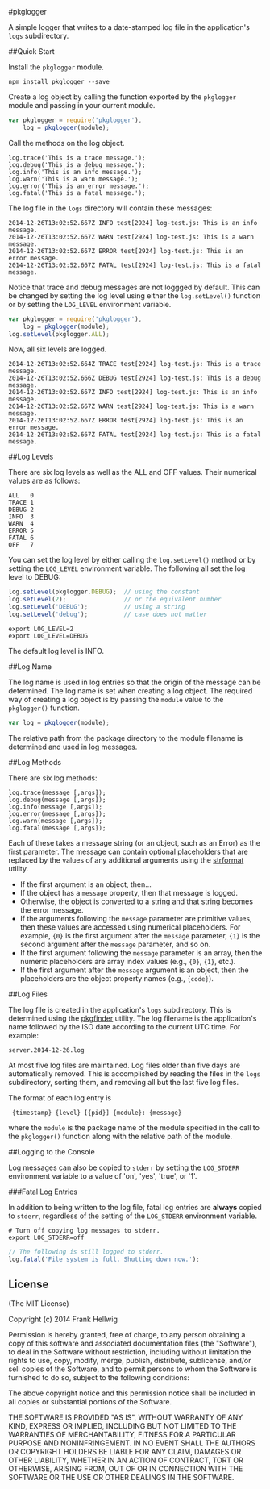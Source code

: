 #pkglogger

A simple logger that writes to a date-stamped log file in the application's `logs` subdirectory.

##Quick Start

Install the `pkglogger` module.

```no-highlight
npm install pkglogger --save
```

Create a log object by calling the function exported by the `pkglogger` module and passing in your current module.

```javascript
var pkglogger = require('pkglogger'),
    log = pkglogger(module);
```

Call the methods on the log object.

```no-highlight
log.trace('This is a trace message.');
log.debug('This is a debug message.');
log.info('This is an info message.');
log.warn('This is a warn message.');
log.error('This is an error message.');
log.fatal('This is a fatal message.');
```

The log file in the `logs` directory will contain these messages:

```no-highlight
2014-12-26T13:02:52.667Z INFO test[2924] log-test.js: This is an info message.
2014-12-26T13:02:52.667Z WARN test[2924] log-test.js: This is a warn message.
2014-12-26T13:02:52.667Z ERROR test[2924] log-test.js: This is an error message.
2014-12-26T13:02:52.667Z FATAL test[2924] log-test.js: This is a fatal message.
```

Notice that trace and debug messages are not loggged by default. This can be
changed by setting the log level using either the `log.setLevel()`
function or by setting the `LOG_LEVEL` environment variable.

```javascript
var pkglogger = require('pkglogger'),
    log = pkglogger(module);
log.setLevel(pkglogger.ALL);
```

Now, all six levels are logged.

```no-highlight
2014-12-26T13:02:52.664Z TRACE test[2924] log-test.js: This is a trace message.
2014-12-26T13:02:52.666Z DEBUG test[2924] log-test.js: This is a debug message.
2014-12-26T13:02:52.667Z INFO test[2924] log-test.js: This is an info message.
2014-12-26T13:02:52.667Z WARN test[2924] log-test.js: This is a warn message.
2014-12-26T13:02:52.667Z ERROR test[2924] log-test.js: This is an error message.
2014-12-26T13:02:52.667Z FATAL test[2924] log-test.js: This is a fatal message.
```

##Log Levels

There are six log levels as well as the ALL and OFF values.
Their numerical values are as follows:

```no-highlight
ALL   0
TRACE 1
DEBUG 2
INFO  3
WARN  4
ERROR 5
FATAL 6
OFF   7
```

You can set the log level by either calling the `log.setLevel()` method or by
setting the `LOG_LEVEL` environment variable. The following all set the log
level to DEBUG:

```javascript
log.setLevel(pkglogger.DEBUG);  // using the constant
log.setLevel(2);                // or the equivalent number
log.setLevel('DEBUG');          // using a string
log.setLevel('debug');          // case does not matter
```
```no-highlight
export LOG_LEVEL=2
export LOG_LEVEL=DEBUG
```

The default log level is INFO.

##Log Name

The log name is used in log entries so that the origin of the message can be
determined. The log name is set when creating a log object. The required way
of creating a log object is by passing the `module` value to the `pkglogger()`
function.

```javascript
var log = pkglogger(module);
```

The relative path from the package directory to the module filename is
determined and used in log messages.

##Log Methods

There are six log methods:

```no-highlight
log.trace(message [,args]);
log.debug(message [,args]);
log.info(message [,args]);
log.error(message [,args]);
log.warn(message [,args]);
log.fatal(message [,args]);
```

Each of these takes a message string (or an object, such as an Error) as the
first parameter. The message can contain optional placeholders that are
replaced by the values of any additional arguments using the
[strformat](https://github.com/fhellwig/strformat) utility.

- If the first argument is an object, then...
- If the object has a `message` property, then that message is logged.
- Otherwise, the object is converted to a string and that string becomes the error message.
- If the arguments following the `message` parameter are primitive values, then these values are accessed using numerical placeholders. For example, `{0}` is the first argument after the `message` parameter, `{1}` is the second argument after the `message` parameter, and so on.
- If the first argument following the `message` parameter is an array, then the numeric placeholders are array index values (e.g., `{0}`, `{1}`, etc.).
- If the first argument after the `message` argument is an object, then the placeholders are the object property names (e.g., `{code}`).

##Log Files

The log file is created in the application's `logs` subdirectory. This is
determined using the [pkgfinder](https://github.com/fhellwig/pkgfinder)
utility. The log filename is the application's name followed by the ISO date
according to the current UTC time. For example:

    server.2014-12-26.log 

At most five log files are maintained. Log files older than five days are
automatically removed. This is accomplished by reading the files in the `logs`
subdirectory, sorting them, and removing all but the last five log files.

The format of each log entry is

     {timestamp} {level} [{pid}] {module}: {message}

where the `module` is the package name of the module specified in the call to
the `pkglogger()` function along with the relative path of the module. 

##Logging to the Console

Log messages can also be copied to `stderr` by setting the `LOG_STDERR`
environment variable to a value of 'on', 'yes', 'true', or '1'.

###Fatal Log Entries

In addition to being written to the log file, fatal log entries are **always**
copied to `stderr`, regardless of the setting of the `LOG_STDERR` environment
variable.

```no-highlight
# Turn off copying log messages to stderr.
export LOG_STDERR=off
```

```javascript
// The following is still logged to stderr.
log.fatal('File system is full. Shutting down now.');
```

## License

(The MIT License)

Copyright (c) 2014 Frank Hellwig

Permission is hereby granted, free of charge, to any person obtaining a copy of this software and associated documentation files (the "Software"), to deal in the Software without restriction, including without limitation the rights to use, copy, modify, merge, publish, distribute, sublicense, and/or sell copies of the Software, and to permit persons to whom the Software is furnished to do so, subject to the following conditions:

The above copyright notice and this permission notice shall be included in all copies or substantial portions of the Software.

THE SOFTWARE IS PROVIDED "AS IS", WITHOUT WARRANTY OF ANY KIND, EXPRESS OR IMPLIED, INCLUDING BUT NOT LIMITED TO THE WARRANTIES OF MERCHANTABILITY, FITNESS FOR A PARTICULAR PURPOSE AND NONINFRINGEMENT. IN NO EVENT SHALL THE AUTHORS OR COPYRIGHT HOLDERS BE LIABLE FOR ANY CLAIM, DAMAGES OR OTHER LIABILITY, WHETHER IN AN ACTION OF CONTRACT, TORT OR OTHERWISE, ARISING FROM, OUT OF OR IN CONNECTION WITH THE SOFTWARE OR THE USE OR OTHER DEALINGS IN THE SOFTWARE.
